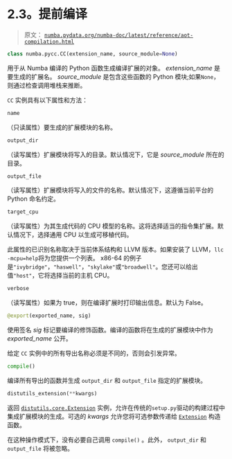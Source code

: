 # 2.3。提前编译

> 原文： [`numba.pydata.org/numba-doc/latest/reference/aot-compilation.html`](http://numba.pydata.org/numba-doc/latest/reference/aot-compilation.html)

```py
class numba.pycc.CC(extension_name, source_module=None)
```

用于从 Numba 编译的 Python 函数生成编译扩展的对象。 _extension_name_ 是要生成的扩展名。 _source_module_ 是包含这些函数的 Python 模块;如果`None`，则通过检查调用堆栈来推断。

`CC` 实例具有以下属性和方法：

```py
name
```

（只读属性）要生成的扩展模块的名称。

```py
output_dir
```

（读写属性）扩展模块将写入的目录。默认情况下，它是 _source_module_ 所在的目录。

```py
output_file
```

（读写属性）扩展模块将写入的文件的名称。默认情况下，这遵循当前平台的 Python 命名约定。

```py
target_cpu
```

（读写属性）为其生成代码的 CPU 模型的名称。这将选择适当的指令集扩展。默认情况下，选择通用 CPU 以生成可移植代码。

此属性的已识别名称取决于当前体系结构和 LLVM 版本。如果安装了 LLVM，`llc -mcpu=help`将为您提供一个列表。 x86-64 的例子是`"ivybridge"`，`"haswell"`，`"skylake"`或`"broadwell"`。您还可以给出值`"host"`，它将选择当前的主机 CPU。

```py
verbose
```

（读写属性）如果为 true，则在编译扩展时打印输出信息。默认为 False。

```py
@export(exported_name, sig)
```

使用签名 _sig_ 标记要编译的修饰函数。编译的函数将在生成的扩展模块中作为 _exported_name_ 公开。

给定 `CC` 实例中的所有导出名称必须是不同的，否则会引发异常。

```py
compile()
```

编译所有导出的函数并生成 `output_dir` 和 `output_file` 指定的扩展模块。

```py
distutils_extension(**kwargs)
```

返回 [`distutils.core.Extension`](https://docs.python.org/3/distutils/apiref.html#distutils.core.Extension "(in Python v3.7)") 实例，允许在传统的`setup.py`驱动的构建过程中集成扩展模块的生成。可选的 _kwargs_ 允许您将可选参数传递给 [`Extension`](https://docs.python.org/3/distutils/apiref.html#distutils.core.Extension "(in Python v3.7)") 构造函数。

在这种操作模式下，没有必要自己调用 `compile()` 。此外， `output_dir` 和 `output_file` 将被忽略。